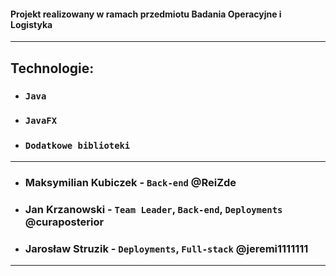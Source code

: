 ####  **Projekt realizowany w ramach przedmiotu Badania Operacyjne i Logistyka**

---
## **Technologie:**

- ### `Java`

- ### `JavaFX`

- ### `Dodatkowe biblioteki`

---


- ### Maksymilian Kubiczek - `Back-end` @ReiZde

- ### Jan Krzanowski - `Team Leader`, `Back-end`, `Deployments` @curaposterior

- ### Jarosław Struzik  - `Deployments`, `Full-stack` @jeremi1111111

---